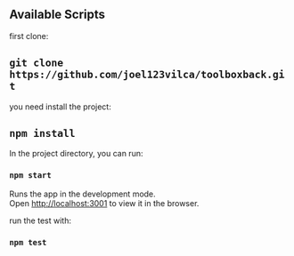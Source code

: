 ## Available Scripts

first clone:

## `git clone https://github.com/joel123vilca/toolboxback.git`

you need install the project:

## `npm install`

In the project directory, you can run:

### `npm start`

Runs the app in the development mode.\
Open [http://localhost:3001](http://localhost:3001) to view it in the browser.

run the test with:

### `npm test`
